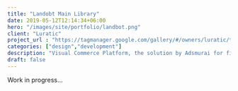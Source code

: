 ```yaml
---
title: "Landobt Main Library"
date: 2019-05-12T12:14:34+06:00
hero: "/images/site/portfolio/landbot.png"
client: "Luratic"
project_url : "https://tagmanager.google.com/gallery/#/owners/luratic/templates/Belboon-Performance"
categories: ["design","development"]
description: "Visual Commerce Platform, the solution by Adsmurai for filtering “User-generated content"
draft: false
---
```


Work in progress...